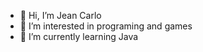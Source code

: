 - 👋 Hi, I’m Jean Carlo
- 👀 I’m interested in programing and games
- 🌱 I’m currently learning Java

<!---
jeanjao/jeanjao is a ✨ special ✨ repository because its `README.md` (this file) appears on your GitHub profile.
You can click the Preview link to take a look at your changes.
--->
